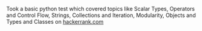 Took a basic python test which covered topics like Scalar Types, Operators and Control Flow, Strings, Collections and Iteration, Modularity, Objects and Types and Classes on [hackerrank.com](https://www.hackerrank.com/dashboard)
